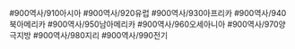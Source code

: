 #900역사/910아시아
#900역사/920유럽
#900역사/930아프리카
#900역사/940북아메리카
#900역사/950남아메리카
#900역사/960오세아니아
#900역사/970양극지방
#900역사/980지리
#900역사/990전기